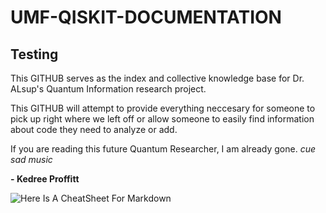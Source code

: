 # UMF-QISKIT-DOCUMENTATION

## Testing

This GITHUB serves as the index and collective knowledge base for Dr. ALsup's Quantum Information research project.

This GITHUB will attempt to provide everything neccesary for someone to pick up right where we left off or allow someone to easily find information about code they need to analyze or add.

If you are reading this future Quantum Researcher, I am already gone. *cue sad music*

 **- __Kedree Proffitt__**
 
![Here Is A CheatSheet For Markdown](https://github.com/adam-p/markdown-here/wiki/Markdown-Cheatsheet)
